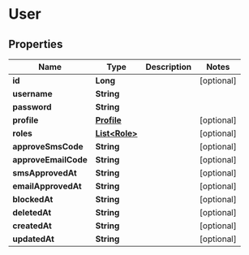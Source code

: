 

# User

## Properties

Name | Type | Description | Notes
------------ | ------------- | ------------- | -------------
**id** | **Long** |  |  [optional]
**username** | **String** |  | 
**password** | **String** |  | 
**profile** | [**Profile**](Profile.md) |  |  [optional]
**roles** | [**List&lt;Role&gt;**](Role.md) |  |  [optional]
**approveSmsCode** | **String** |  |  [optional]
**approveEmailCode** | **String** |  |  [optional]
**smsApprovedAt** | **String** |  |  [optional]
**emailApprovedAt** | **String** |  |  [optional]
**blockedAt** | **String** |  |  [optional]
**deletedAt** | **String** |  |  [optional]
**createdAt** | **String** |  |  [optional]
**updatedAt** | **String** |  |  [optional]



